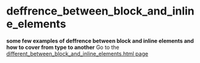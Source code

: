 # deffrence_between_block_and_inline_elements
__some few examples of deffrence between block and inline elements and how to cover from type to another__
Go to the [different_between_block_and_inline_elements.html page](https://mohamedessam37.github.io/block_and_inline_elements)
